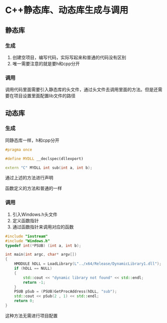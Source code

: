 # C++静态库、动态库生成与调用

## 静态库

### 生成

1. 创建空项目，编写代码，实际写起来和普通的代码没有区别
1. 唯一需要注意的就是要h和cpp分开

### 调用

调用代码里面需要引入静态库的头文件，通过头文件去调用里面的方法。但是还需要在项目设置里面配置lib文件的路径

## 动态库

### 生成

同静态库一样，h和cpp分开

```c++
#pragma once

#define MYDLL __declspec(dllexport)

extern "C" MYDLL int sub(int a, int b);
```

通过上述的方法进行声明

函数定义的方法和普通的一样

### 调用

1. 引入Windows.h头文件
2. 定义函数指针
3. 通过函数指针来调用对应的函数

```c++
#include "iostream"
#include "Windows.h"
typedef int(*PSUB) (int a, int b);

int main(int argc, char* argv[])
{
    HMODULE hDLL = LoadLibrary(L"../x64/Release/DynamicLibrary1.dll");
    if (hDLL == NULL)
    {
        std::cout << "dynamic library not found" << std::endl;
        return -1;
    }
    PSUB pSub = (PSUB)GetProcAddress(hDLL, "sub");
    std::cout << pSub(2 , 1) << std::endl;
    return 0;
}

```

这种方法无需进行项目配置